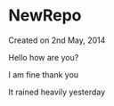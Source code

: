 NewRepo
=======
Created on 2nd May, 2014

Hello how are you?

I am fine thank you



It rained heavily yesterday

  